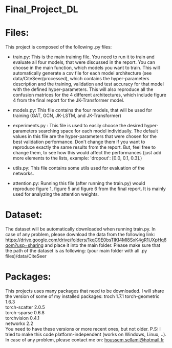 # Final_Project_DL

# Files:
This project is composed of the following .py files: 

* train.py: This is the main training file. You need to run it to train and evaluate all four models, that were discussed in the report. You can choose in the main function, which models you want to train. This will automatically generate a csv file for each model architecture (see data/CiteSeer/processed), which contains the hyper-parameters description and the training, validation and test accuracy for that model with the defined hyper-parameters. This will also reproduce all the confusion matrices for the 4 different architectures, which include figure 4 from the final report for the JK-Transformer model.

* models.py: This file contains the four models, that will be used for training (GAT, GCN, JK-LSTM, and JK-Transformer)

* experiments.py : This file is used to easily choose the desired hyper-parameters searching space for each model individually. The default values in this file are the hyper-parameters that were chosen for the best validation performance. Don't change them if you want to reproduce exactly the same results from the report. But, feel free to change them, to see how this would affect the performances (just add more elements to the lists, example: 'dropout': [0.0, 0.1, 0.3].)

* utils.py: This file contains some utils used for evaluation of the networks.

* attention.py: Running this file (after running the train.py) would reproduce figure 1, figure 5 and figure 6 from the final report. It is mainly used for analyzing the attention weights.


# Dataset:
The dataset will be automatically downloaded when running train.py. In case of any problem, please download the data from the following link: 
https://drive.google.com/drive/folders/1kqC9E0bsTlKI4Ml8SxK4gR1UXpHq6qom?usp=sharing and place it into the main folder.
Please make sure that the path of the dataset is as following: (your main folder with all .py files)/data/CiteSeer 


# Packages: 
This projects uses many packages that need to be downloaded. 
I will share the version of some of my installed packages: 
troch                     1.7.1
torch-geometric           1.6.3                    
torch-scatter             2.0.5                  
torch-sparse              0.6.8                    
torchvision               0.4.1         
networkx                  2.2                    
You need to have these versions or more recent ones, but not older.
P.S: I tried to make this code platform-independent (works on Windows, Linux, ..). In case of any problem, please contact me on: houssem.sellami@hotmail.fr

